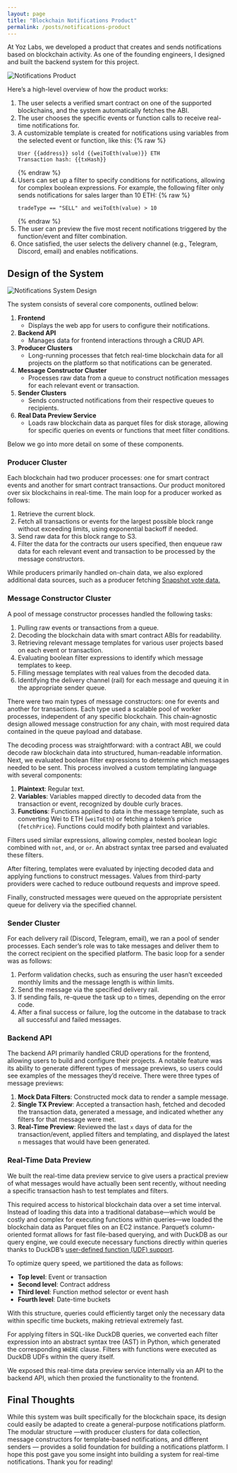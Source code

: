 ```yaml
---
layout: page
title: "Blockchain Notifications Product"
permalink: /posts/notifications-product
---
```


At Yoz Labs, we developed a product that creates and sends notifications based on blockchain activity. As one of the founding engineers, I designed and built the backend system for this project.

![Notifications Product](/assets/notifications-product.svg)

Here’s a high-level overview of how the product works:
1. The user selects a verified smart contract on one of the supported blockchains, and the system automatically fetches the ABI.
2. The user chooses the specific events or function calls to receive real-time notifications for.
3. A customizable template is created for notifications using variables from the selected event or function, like this:
    {% raw %}
    ```
    User {{address}} sold {{weiToEth(value)}} ETH
    Transaction hash: {{txHash}}
    ```
    {% endraw %}
4. Users can set up a filter to specify conditions for notifications, allowing for complex boolean expressions. For example, the following filter only sends notifications for sales larger than 10 ETH:
    {% raw %}
    ```
    tradeType == "SELL" and weiToEth(value) > 10
    ```
    {% endraw %}
5. The user can preview the five most recent notifications triggered by the function/event and filter combination.
6. Once satisfied, the user selects the delivery channel (e.g., Telegram, Discord, email) and enables notifications.

## Design of the System

![Notifications System Design](/assets/notifications-system-design.svg)

The system consists of several core components, outlined below:
1. **Frontend**
    - Displays the web app for users to configure their notifications.
2. **Backend API**
    - Manages data for frontend interactions through a CRUD API.
3. **Producer Clusters**
    - Long-running processes that fetch real-time blockchain data for all projects on the platform so that notifications can be generated.
4. **Message Constructor Cluster**
    - Processes raw data from a queue to construct notification messages for each relevant event or transaction.
5. **Sender Clusters**
    - Sends constructed notifications from their respective queues to recipients.
6. **Real Data Preview Service**
    - Loads raw blockchain data as parquet files for disk storage, allowing for specific queries on events or functions that meet filter conditions.

Below we go into more detail on some of these components.

### Producer Cluster

Each blockchain had two producer processes: one for smart contract events and another for smart contract transactions. Our product monitored over six blockchains in real-time. The main loop for a producer worked as follows:
1. Retrieve the current block.
2. Fetch all transactions or events for the largest possible block range without exceeding limits, using exponential backoff if needed.
3. Send raw data for this block range to S3.
4. Filter the data for the contracts our users specified, then enqueue raw data for each relevant event and transaction to be processed by the message constructors.

While producers primarily handled on-chain data, we also explored additional data sources, such as a producer fetching [Snapshot vote data.](https://snapshot.org/#/)

### Message Constructor Cluster

A pool of message constructor processes handled the following tasks:
1. Pulling raw events or transactions from a queue.
2. Decoding the blockchain data with smart contract ABIs for readability.
3. Retrieving relevant message templates for various user projects based on each event or transaction.
4. Evaluating boolean filter expressions to identify which message templates to keep.
5. Filling message templates with real values from the decoded data.
6. Identifying the delivery channel (rail) for each message and queuing it in the appropriate sender queue.

There were two main types of message constructors: one for events and another for transactions. Each type used a scalable pool of worker processes, independent of any specific blockchain. This chain-agnostic design allowed message construction for any chain, with most required data contained in the queue payload and database.

The decoding process was straightforward: with a contract ABI, we could decode raw blockchain data into structured, human-readable information. Next, we evaluated boolean filter expressions to determine which messages needed to be sent. This process involved a custom templating language with several components:
1. **Plaintext**: Regular text.
2. **Variables**: Variables mapped directly to decoded data from the transaction or event, recognized by double curly braces.
3. **Functions**: Functions applied to data in the message template, such as converting Wei to ETH (`weiToEth`) or fetching a token’s price (`fetchPrice`). Functions could modify both plaintext and variables.

Filters used similar expressions, allowing complex, nested boolean logic combined with `not`, `and`, or `or`. An abstract syntax tree parsed and evaluated these filters.

After filtering, templates were evaluated by injecting decoded data and applying functions to construct messages. Values from third-party providers were cached to reduce outbound requests and improve speed.

Finally, constructed messages were queued on the appropriate persistent queue for delivery via the specified channel.

### Sender Cluster

For each delivery rail (Discord, Telegram, email), we ran a pool of sender processes. Each sender’s role was to take messages and deliver them to the correct recipient on the specified platform. The basic loop for a sender was as follows:
1. Perform validation checks, such as ensuring the user hasn’t exceeded monthly limits and the message length is within limits.
2. Send the message via the specified delivery rail.
3. If sending fails, re-queue the task up to `n` times, depending on the error code.
4. After a final success or failure, log the outcome in the database to track all successful and failed messages.

### Backend API

The backend API primarily handled CRUD operations for the frontend, allowing users to build and configure their projects. A notable feature was its ability to generate different types of message previews, so users could see examples of the messages they’d receive. There were three types of message previews:
1. **Mock Data Filters**: Constructed mock data to render a sample message.
2. **Single TX Preview**: Accepted a transaction hash, fetched and decoded the transaction data, generated a message, and indicated whether any filters for that message were met.
3. **Real-Time Preview**: Reviewed the last `x` days of data for the transaction/event, applied filters and templating, and displayed the latest `n` messages that would have been generated.

### Real-Time Data Preview

We built the real-time data preview service to give users a practical preview of what messages would have actually been sent recently, without needing a specific transaction hash to test templates and filters.

This required access to historical blockchain data over a set time interval. Instead of loading this data into a traditional database—which would be costly and complex for executing functions within queries—we loaded the blockchain data as Parquet files on an EC2 instance. Parquet’s column-oriented format allows for fast file-based querying, and with DuckDB as our query engine, we could execute necessary functions directly within queries thanks to DuckDB’s [user-defined function (UDF) support](https://duckdb.org/2023/07/07/python-udf.html).

To optimize query speed, we partitioned the data as follows:
- **Top level**: Event or transaction
- **Second level**: Contract address
- **Third level**: Function method selector or event hash
- **Fourth level**: Date-time buckets

With this structure, queries could efficiently target only the necessary data within specific time buckets, making retrieval extremely fast.

For applying filters in SQL-like DuckDB queries, we converted each filter expression into an abstract syntax tree (AST) in Python, which generated the corresponding `WHERE` clause. Filters with functions were executed as DuckDB UDFs within the query itself.

We exposed this real-time data preview service internally via an API to the backend API, which then proxied the functionality to the frontend.

## Final Thoughts

While this system was built specifically for the blockchain space, its design could easily be adapted to create a general-purpose notifications platform. The modular structure —with producer clusters for data collection, message constructors for template-based notifications, and different senders — provides a solid foundation for building a notifications platform. I hope this post gave you some insight into building a system for real-time notifications. Thank you for reading!
